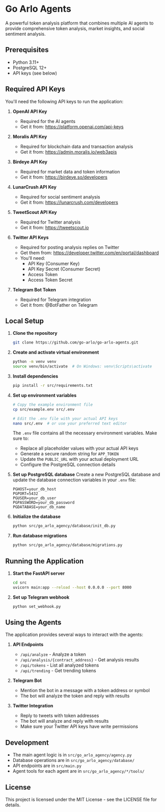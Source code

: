 # Go Arlo Agents

A powerful token analysis platform that combines multiple AI agents to provide comprehensive token analysis, market insights, and social sentiment analysis.

## Prerequisites

- Python 3.11+
- PostgreSQL 12+
- API keys (see below)

## Required API Keys

You'll need the following API keys to run the application:

1. **OpenAI API Key**
   - Required for the AI agents
   - Get it from: https://platform.openai.com/api-keys

2. **Moralis API Key**
   - Required for blockchain data and transaction analysis
   - Get it from: https://admin.moralis.io/web3apis

3. **Birdeye API Key**
   - Required for market data and token information
   - Get it from: https://birdeye.so/developers

4. **LunarCrush API Key**
   - Required for social sentiment analysis
   - Get it from: https://lunarcrush.com/developers

5. **TweetScout API Key**
   - Required for Twitter analysis
   - Get it from: https://tweetscout.io

6. **Twitter API Keys**
   - Required for posting analysis replies on Twitter
   - Get them from: https://developer.twitter.com/en/portal/dashboard
   - You'll need:
     - API Key (Consumer Key)
     - API Key Secret (Consumer Secret)
     - Access Token
     - Access Token Secret

7. **Telegram Bot Token**
   - Required for Telegram integration
   - Get it from: @BotFather on Telegram

## Local Setup

1. **Clone the repository**
   ```bash
   git clone https://github.com/go-arlo/go-arlo-agents.git
   ```

2. **Create and activate virtual environment**
   ```bash
   python -m venv venv
   source venv/bin/activate  # On Windows: venv\Scripts\activate
   ```

3. **Install dependencies**
   ```bash
   pip install -r src/requirements.txt
   ```

4. **Set up environment variables**
   ```bash
   # Copy the example environment file
   cp src/example.env src/.env
   
   # Edit the .env file with your actual API keys
   nano src/.env  # or use your preferred text editor
   ```
   
   The `.env` file contains all the necessary environment variables. Make sure to:
   - Replace all placeholder values with your actual API keys
   - Generate a secure random string for `APP_TOKEN`
   - Update the `PUBLIC_URL` with your actual deployment URL
   - Configure the PostgreSQL connection details

5. **Set up PostgreSQL database**
   Create a new PostgreSQL database and update the database connection variables in your `.env` file:
   ```
   PGHOST=your_db_host
   PGPORT=5432
   PGUSER=your_db_user
   PGPASSWORD=your_db_password
   PGDATABASE=your_db_name
   ```

6. **Initialize the database**
   ```bash
   python src/go_arlo_agency/database/init_db.py
   ```

7. **Run database migrations**
   ```bash
   python src/go_arlo_agency/database/migrations.py
   ```

## Running the Application

1. **Start the FastAPI server**
   ```bash
   cd src
   uvicorn main:app --reload --host 0.0.0.0 --port 8000
   ```

2. **Set up Telegram webhook**
   ```bash
   python set_webhook.py
   ```

## Using the Agents

The application provides several ways to interact with the agents:

1. **API Endpoints**
   - `/api/analyze` - Analyze a token
   - `/api/analysis/{contract_address}` - Get analysis results
   - `/api/tokens` - List all analyzed tokens
   - `/api/trending` - Get trending tokens

2. **Telegram Bot**
   - Mention the bot in a message with a token address or symbol
   - The bot will analyze the token and reply with results

3. **Twitter Integration**
   - Reply to tweets with token addresses
   - The bot will analyze and reply with results
   - Make sure your Twitter API keys have write permissions

## Development

- The main agent logic is in `src/go_arlo_agency/agency.py`
- Database operations are in `src/go_arlo_agency/database/`
- API endpoints are in `src/main.py`
- Agent tools for each agent are in `src/go_arlo_agency/*/tools/`

## License

This project is licensed under the MIT License - see the LICENSE file for details.

